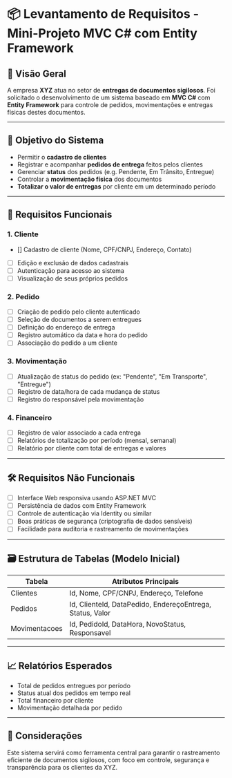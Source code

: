 ﻿# 📦 Levantamento de Requisitos - Mini-Projeto MVC C# com Entity Framework

## 🏢 Visão Geral
A empresa **XYZ** atua no setor de **entregas de documentos sigilosos**. Foi solicitado o desenvolvimento de um sistema baseado em **MVC C#** com **Entity Framework** para controle de pedidos, movimentações e entregas físicas destes documentos.

---

## 🎯 Objetivo do Sistema
- Permitir o **cadastro de clientes**
- Registrar e acompanhar **pedidos de entrega** feitos pelos clientes
- Gerenciar **status** dos pedidos (e.g. Pendente, Em Trânsito, Entregue)
- Controlar a **movimentação física** dos documentos
- **Totalizar o valor de entregas** por cliente em um determinado período

---

## 🧱 Requisitos Funcionais

### 1. Cliente
- [] Cadastro de cliente (Nome, CPF/CNPJ, Endereço, Contato)
- [ ] Edição e exclusão de dados cadastrais
- [ ] Autenticação para acesso ao sistema
- [ ] Visualização de seus próprios pedidos

### 2. Pedido
- [ ] Criação de pedido pelo cliente autenticado
- [ ] Seleção de documentos a serem entregues
- [ ] Definição do endereço de entrega
- [ ] Registro automático da data e hora do pedido
- [ ] Associação do pedido a um cliente

### 3. Movimentação
- [ ] Atualização de status do pedido (ex: "Pendente", "Em Transporte", "Entregue")
- [ ] Registro de data/hora de cada mudança de status
- [ ] Registro do responsável pela movimentação

### 4. Financeiro
- [ ] Registro de valor associado a cada entrega
- [ ] Relatórios de totalização por período (mensal, semanal)
- [ ] Relatório por cliente com total de entregas e valores

---

## 🛠️ Requisitos Não Funcionais
- [ ] Interface Web responsiva usando ASP.NET MVC
- [ ] Persistência de dados com Entity Framework
- [ ] Controle de autenticação via Identity ou similar
- [ ] Boas práticas de segurança (criptografia de dados sensíveis)
- [ ] Facilidade para auditoria e rastreamento de movimentações

---

## 🗃️ Estrutura de Tabelas (Modelo Inicial)
| Tabela       | Atributos Principais                                                |
|--------------|---------------------------------------------------------------------|
| Clientes     | Id, Nome, CPF/CNPJ, Endereço, Telefone                              |
| Pedidos      | Id, ClienteId, DataPedido, EndereçoEntrega, Status, Valor           |
| Movimentacoes| Id, PedidoId, DataHora, NovoStatus, Responsavel                     |

---

## 📈 Relatórios Esperados
- Total de pedidos entregues por período
- Status atual dos pedidos em tempo real
- Total financeiro por cliente
- Movimentação detalhada por pedido

---

## 🚀 Considerações
Este sistema servirá como ferramenta central para garantir o rastreamento eficiente de documentos sigilosos, com foco em controle, segurança e transparência para os clientes da XYZ.
 